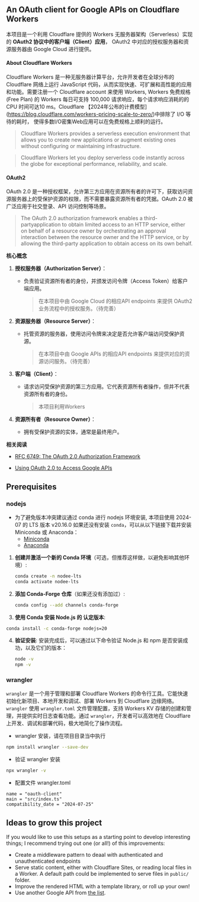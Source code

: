 ## An OAuth client for Google APIs on Cloudflare Workers
本项目是一个利用 Cloudflare 提供的 Workers 无服务器架构（Serverless）实现的 **OAuth2 协议中的客户端（Client）应用**， OAuth2 中对应的授权服务器和资源服务器由 Google Cloud 进行提供。

#### About Cloudflare Workers
Cloudflare Workers 是一种无服务器计算平台，允许开发者在全球分布的 Cloudflare 网络上运行 JavaScript 代码，从而实现快速、可扩展和高性能的应用和功能。需要注册一个 Cloudflare account 来使用 Workers, Workers 免费规格(Free Plan) 的 Workers 每日可支持 100,000 请求响应，每个请求响应消耗的的 CPU 时间可达10 ms。Cloudflare 【2024年公布的计费模型](https://blog.cloudflare.com/workers-pricing-scale-to-zero/)中排除了 I/O 等待的耗时， 使得多数I/O密集Web应用可以在免费规格上顺利的运行。
> Cloudflare Workers provides a serverless execution environment that allows you to create new applications or augment existing ones without configuring or maintaining infrastructure.

> Cloudflare Workers let you deploy serverless code instantly across the globe for exceptional performance, reliability, and scale.

#### OAuth2
OAuth 2.0 是一种授权框架，允许第三方应用在资源所有者的许可下，获取访问资源服务器上的受保护资源的权限，而不需要暴露资源所有者的凭据。OAuth 2.0 被广泛应用于社交登录、API 访问控制等场景。

> The OAuth 2.0 authorization framework enables a third-partyapplication to obtain limited access to an HTTP service, either on behalf of a resource owner by orchestrating an approval interaction between the resource owner and the HTTP service, or by allowing the third-party application to obtain access on its own behalf.


**核心概念**

1. **授权服务器（Authorization Server）**：
   - 负责验证资源所有者的身份，并颁发访问令牌（Access Token）给客户端应用。
     > 在本项目中由 Google Cloud 的相应API endpoints 来提供 OAuth2 业务流程中的授权服务。（待完善）

1. **资源服务器（Resource Server）**：
   - 托管资源的服务器，使用访问令牌来决定是否允许客户端访问受保护资源。
     > 在本项目中由 Google APIs 的相应API endpoints 来提供对应的资源访问服务。（待完善）

2. **客户端（Client）**：
   - 请求访问受保护资源的第三方应用。它代表资源所有者操作，但并不代表资源所有者的身份。
     > 本项目利用Workers

1. **资源所有者（Resource Owner）**：
   - 拥有受保护资源的实体，通常是最终用户。


**相关阅读**
- [RFC 6749: The OAuth 2.0 Authorization Framework ](https://datatracker.ietf.org/doc/html/rfc6749) 

- [Using OAuth 2.0 to Access Google APIs](https://developers.google.com/identity/protocols/oauth2)

## Prerequisites
### nodejs
- 为了避免版本冲突建议通过 conda 进行 nodejs 环境安装, 本项目使用 2024-07 的 LTS 版本 v20.16.0 
如果还没有安装 `conda`，可以从以下链接下载并安装 Miniconda 或 Anaconda：
   - [Miniconda](https://docs.conda.io/en/latest/miniconda.html)
   - [Anaconda](https://www.anaconda.com/products/distribution)

1. **创建并激活一个新的 Conda 环境**（可选，但推荐这样做，以避免影响其他环境）:
   ```bash
   conda create -n nodee-lts
   conda activate nodee-lts
   ```     

2. **添加 Conda-Forge 仓库**（如果还没有添加过）:
   ```bash
   conda config --add channels conda-forge
   ```

3. **使用 Conda 安装 Node.js 的 认定版本**:

```bash
conda install -c conda-forge nodejs=20
```
4. **验证安装**:
   安装完成后，可以通过以下命令验证 Node.js 和 npm 是否安装成功，以及它们的版本：
   ```bash
   node -v
   npm -v
   ```


### wrangler
`wrangler` 是一个用于管理和部署 Cloudflare Workers 的命令行工具。它能快速初始化新项目、本地开发和调试、部署 Workers 到 Cloudflare 边缘网络。`wrangler` 使用 `wrangler.toml` 文件管理配置，支持 Workers KV 存储的创建和管理，并提供实时日志查看功能。通过 `wrangler`，开发者可以高效地在 Cloudflare 上开发、调试和部署代码，极大地简化了操作流程。

- wrangler 安装，请在项目目录当中执行
```bash
npm install wrangler --save-dev
```
- 验证 wrangler 安装
```bash
npx wrangler -v
```
- 配置文件 wrangler.toml
```
name = "oauth-client"
main = "src/index.ts"
compatibility_date = "2024-07-25"
```






## Ideas to grow this project
If you would like to use this setups as a starting point to develop interesting things; I recommend trying out one (or all!) of this improvements:

- Create a middleware pattern to deaal with authenticated and unauthenticated endpoints
- Serve static content, either with Cloudflare Sites, or reading local files in a Worker. A default path could be implemented to serve files in `public/` folder.
- Improve the rendered HTML with a template library, or roll up your own!
- Use another Google API from [the list](https://developers.google.com/workspace/products).
